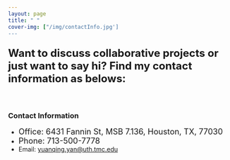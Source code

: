 ```yaml
---
layout: page
title: " "
cover-img: ["/img/contactInfo.jpg']
---
```

### <font size="+2">Want to discuss collaborative projects or just want to say hi? Find my contact information as belows:</font> 
#### <br/>
### Contact Information
* <font size="+1">Office: 6431 Fannin St, MSB 7.136, Houston, TX, 77030</font>
* <font size="+1">Phone: 713-500-7778</font>
* Email: [yuanqing.yan@uth.tmc.edu](mailto:yuanqing.yan@uth.tmc.edu)
